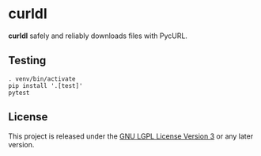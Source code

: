 # curldl

__curldl__ safely and reliably downloads files with PycURL.


## Testing
```shell
. venv/bin/activate
pip install '.[test]'
pytest
```

## License

This project is released under the [GNU LGPL License Version 3](LICENSE.md) or any later version.
